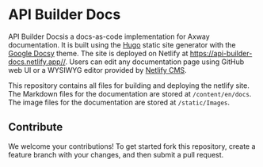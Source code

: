 # API Builder Docs

API Builder Docsis a docs-as-code implementation for Axway documentation. It is built using the [Hugo](https://gohugo.io/) static site generator with the [Google Docsy](https://github.com/google/docsy) theme. The site is deployed on Netlify at <https://api-builder-docs.netlify.app//>. Users can edit any documentation page using GitHub web UI or a WYSIWYG editor provided by [Netlify CMS](https://api-builder-docs.netlify.app/).

This repository contains all files for building and deploying the netlify site. The Markdown files for the documentation are stored at `/content/en/docs`. The image files for the documentation are stored at `/static/Images`.

## Contribute

We welcome your contributions! To get started fork this repository, create a feature branch with your changes, and then submit a pull request.